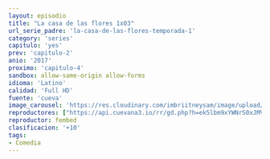 ```yaml
---
layout: episodio
title: "La casa de las flores 1x03"
url_serie_padre: 'la-casa-de-las-flores-temporada-1'
category: 'series'
capitulo: 'yes'
prev: 'capitulo-2'
anio: '2017'
proximo: 'capitulo-4'
sandbox: allow-same-origin allow-forms
idioma: 'Latino'
calidad: 'Full HD'
fuente: 'cueva'
image_carousel: 'https://res.cloudinary.com/imbriitneysam/image/upload/v1546638640/casa-papel-1-poster-min.jpg'
reproductores: ["https://api.cuevana3.io/rr/gd.php?h=ek5lbm9xYWNrS0xJMVp5b21KREk0dFBLbjVkaHhkRGdrOG1jbnBpUnhhS1ZwYVZ6aFpTVHdMSEtaM1IrcDlIRDJiaWVkS3JEcU9MVXRLdWthY2VydFptU3FadVkyUT09"]
reproductor: fembed
clasificacion: '+10'
tags:
- Comedia
---
```












